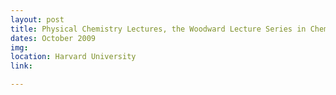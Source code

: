 ```yaml
---
layout: post
title: Physical Chemistry Lectures, the Woodward Lecture Series in Chemical Sciences
dates: October 2009
img: 
location: Harvard University
link: 

---
```

